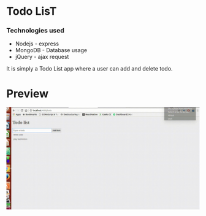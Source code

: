 # Todo LisT

### Technologies used
* Nodejs - express
* MongoDB - Database usage
* jQuery - ajax request

It is simply a Todo List app where a user can add and delete todo.

# Preview
![image](todoApp.gif)

